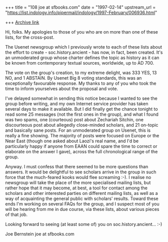 +++
title = "108 joe at sfbooks.com"
date = "1997-02-14"
upstream_url = "https://list.indology.info/pipermail/indology/1997-February/006936.html"

+++
[Archive link](https://list.indology.info/pipermail/indology/1997-February/006936.html)

Hi, folks.  My apologies to those of you who are on more than one of these
lists, for the cross-post.

The Usenet newsgroup which I previously wrote to each of these lists about
the effort to create - soc.history.ancient - has now, in fact, been
created.  It's an unmoderated group whose charter defines the topic as
history as it can be known from contemporary textual sources, worldwide, up
to AD 700.

The vote on the group's creation, to my extreme delight, was 333 YES, 13
NO, and 1 ABSTAIN.  By Usenet Big 8 voting standards, this was an
exceptionally favourable response.  My thanks to any of you who took the
time to inform yourselves about the proposal and vote.

I've delayed somewhat in sending this notice because I wanted to see the
group before writing, and my own Internet service provider has taken
several days to make it available.  But I did finally get the chance
tonight to read some 25 messages (not the first ones in the group), and
what I found was two spams, one (courteous) post about Zechariah Sitchin,
one discourteous post about allegedly close-minded scholars, and 21
on-topic and basically sane posts.  For an unmoderated group on Usenet,
this is really a fine showing.  The majority of posts were focused on
Europe or the Near East (though one asked about Laozi's real name, and I'd
be particularly happy if anyone from EAAN could spare the time to correct
or elaborate on the answer I gave), across the full chronological range of
the group.

Anyway.  I must confess that there seemed to be more questions than
answers.  It would be delightful to see scholars arrive in the group in
such force that the much-feared kooks would flee screaming :-).  I realise
no newsgroup will take the place of the more specialised mailing lists, but
rather hope that it may become, at best, a tool for contact among the
scholars and other interested parties on different mailing lists, as well
as a way of acquainting the general public with scholars' results.  Toward
these ends I'm working on several FAQs for the group, and I suspect most of
you will be hearing from me in due course, via these lists, about various
pieces of that job.

Looking forward to seeing (at least some of) you on soc.history.ancient...   :-)

Joe Bernstein
joe at sfbooks.com






